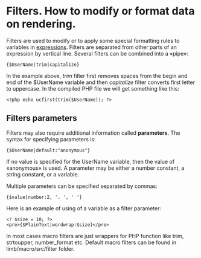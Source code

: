 # Filters. How to modify or format data on rendering.
Filters are used to modify or to apply some special formatting rules to variables in [expressions](./expressions.md). Filters are separated from other parts of an expression by vertical line. Several filters can be combined into a «pipe»:

    {$UserName|trim|capitalize}

In the example above, *trim* filter first removes spaces from the begin and end of the $UserName variable and then *capitalize* filter converts first letter to uppercase. In the compiled PHP file we will get something like this:

    <?php echo ucfirst(trim($UserName)); ?>

## Filters parameters

Filters may also require additional information called **parameters**. The syntax for specifying parameters is:

    {$UserName|default:"anonymous"}

If no value is specified for the UserName variable, then the value of «anonymous» is used. A parameter may be either a number constant, a string constant, or a variable.

Multiple parameters can be specified separated by commas:

    {$value|number:2, '. ', ' '}

Here is an example of using of a variable as a filter parameter:

    <? $size = 10; ?>
    <pre>{$PlainText|wordwrap:$size}</pre>

In most cases macro filters are just wrappers for PHP function like trim, strtoupper, number_format etc. Default macro filters can be found in limb/macro/src/filter folder.
